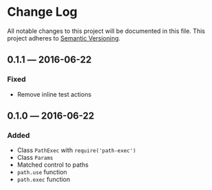 # Change Log
All notable changes to this project will be documented in this file.
This project adheres to [Semantic Versioning](http://semver.org/).

## 0.1.1 ― 2016-06-22
### Fixed
 - Remove inline test actions

## 0.1.0 ― 2016-06-22
### Added
 - Class `PathExec` with `require('path-exec')`
 - Class `Params`
 - Matched control to paths 
 - `path.use` function
 - `path.exec` function


